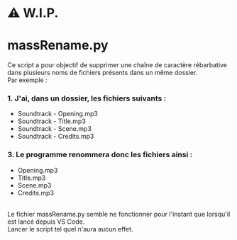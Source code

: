 # ⚠️ W.I.P.
# massRename.py
Ce script a pour objectif de supprimer une chaîne de caractère rébarbative dans plusieurs noms de fichiers présents dans un même dossier.<br>
Par exemple :

### 1. J'ai, dans un dossier, les fichiers suivants :
- Soundtrack - Opening.mp3
- Soundtrack - Title.mp3
- Soundtrack - Scene.mp3
- Soundtrack - Credits.mp3

### 3. Le programme renommera donc les fichiers ainsi :
- Opening.mp3
- Title.mp3
- Scene.mp3
- Credits.mp3
<br>
Le fichier massRename.py semble ne fonctionner pour l'instant que lorsqu'il est lancé depuis VS Code.<br>
Lancer le script tel quel n'aura aucun effet.
